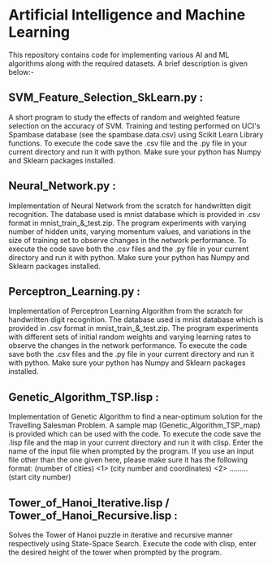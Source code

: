 # Artificial Intelligence and Machine Learning

This repository contains code for implementing various AI and ML algorithms along with the required datasets. A brief description is given below:-

## SVM_Feature_Selection_SkLearn.py :
A short program to study the effects of random and weighted feature selection on the accuracy of SVM. Training and testing performed on UCI's Spambase database (see the spambase.data.csv) using Scikit Learn Library functions. To execute the code save the .csv file and the .py file in your current directory and run it with python. Make sure your python has Numpy and Sklearn packages installed.

## Neural_Network.py : 
Implementation of Neural Network from the scratch for handwritten digit recognition. The database used is mnist database which is provided in .csv format in mnist_train_&_test.zip. The program experiments with varying number of hidden units, varying momentum values, and variations in the size of training set to observe changes in the network performance. To execute the code save both the .csv files and the .py file in your current directory and run it with python. Make sure your python has Numpy and Sklearn packages installed.

## Perceptron_Learning.py :
Implementation of Perceptron Learning Algorithm from the scratch for handwritten digit recognition. The database used is mnist database which is provided in .csv format in mnist_train_&_test.zip. The program experiments with different sets of initial random weights and varying learning rates to observe the changes in the network performance. To execute the code save both the .csv files and the .py file in your current directory and run it with python. Make sure your python has Numpy and Sklearn packages installed.

## Genetic_Algorithm_TSP.lisp :
Implementation of Genetic Algorithm to find a near-optimum solution for the Travelling Salesman Problem. A sample map (Genetic_Algorithm_TSP_map) is provided which can be used with the code. To execute the code save the .lisp file and the map in your current directory and run it with clisp. Enter the name of the input file when prompted by the program. If you use an input file other than the one given here, please make sure it has the following format:
<n>               (number of cities)
<1> <x1>  <y1>    (city number and coordinates)
<2> <x2>  <y2>
.........
<n> <xn>  <yn>
<source>               (start city number)

## Tower_of_Hanoi_Iterative.lisp / Tower_of_Hanoi_Recursive.lisp :
Solves the Tower of Hanoi puzzle in iterative and recursive manner respectively using State-Space Search. Execute the code with clisp, enter the desired height of the tower when prompted by the program.
